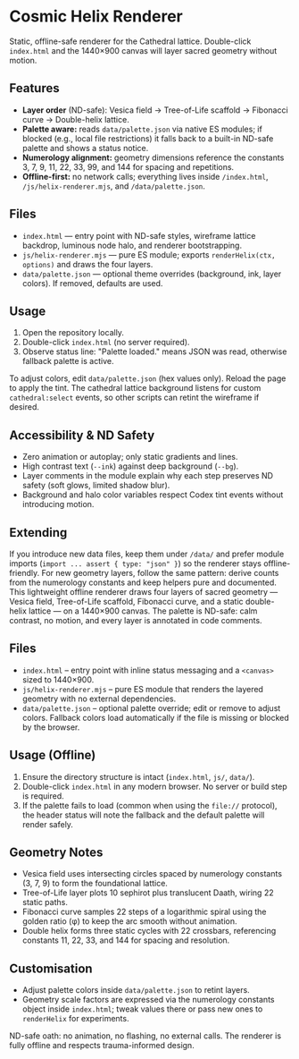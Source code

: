 # Cosmic Helix Renderer

Static, offline-safe renderer for the Cathedral lattice. Double-click `index.html` and the 1440×900 canvas will layer sacred geometry without motion.

## Features

- **Layer order** (ND-safe): Vesica field → Tree-of-Life scaffold → Fibonacci curve → Double-helix lattice.
- **Palette aware:** reads `data/palette.json` via native ES modules; if blocked (e.g., local file restrictions) it falls back to a built-in ND-safe palette and shows a status notice.
- **Numerology alignment:** geometry dimensions reference the constants 3, 7, 9, 11, 22, 33, 99, and 144 for spacing and repetitions.
- **Offline-first:** no network calls; everything lives inside `/index.html`, `/js/helix-renderer.mjs`, and `/data/palette.json`.

## Files

- `index.html` — entry point with ND-safe styles, wireframe lattice backdrop, luminous node halo, and renderer bootstrapping.
- `js/helix-renderer.mjs` — pure ES module; exports `renderHelix(ctx, options)` and draws the four layers.
- `data/palette.json` — optional theme overrides (background, ink, layer colors). If removed, defaults are used.

## Usage

1. Open the repository locally.
2. Double-click `index.html` (no server required).
3. Observe status line: "Palette loaded." means JSON was read, otherwise fallback palette is active.

To adjust colors, edit `data/palette.json` (hex values only). Reload the page to apply the tint. The cathedral lattice background listens for custom `cathedral:select` events, so other scripts can retint the wireframe if desired.

## Accessibility & ND Safety

- Zero animation or autoplay; only static gradients and lines.
- High contrast text (`--ink`) against deep background (`--bg`).
- Layer comments in the module explain why each step preserves ND safety (soft glows, limited shadow blur).
- Background and halo color variables respect Codex tint events without introducing motion.

## Extending

If you introduce new data files, keep them under `/data/` and prefer module imports (`import ... assert { type: "json" }`) so the renderer stays offline-friendly. For new geometry layers, follow the same pattern: derive counts from the numerology constants and keep helpers pure and documented.
This lightweight offline renderer draws four layers of sacred geometry — Vesica field, Tree-of-Life scaffold, Fibonacci curve, and a static double-helix lattice — on a 1440×900 canvas. The palette is ND-safe: calm contrast, no motion, and every layer is annotated in code comments.

## Files

- `index.html` – entry point with inline status messaging and a `<canvas>` sized to 1440×900.
- `js/helix-renderer.mjs` – pure ES module that renders the layered geometry with no external dependencies.
- `data/palette.json` – optional palette override; edit or remove to adjust colors. Fallback colors load automatically if the file is missing or blocked by the browser.

## Usage (Offline)

1. Ensure the directory structure is intact (`index.html`, `js/`, `data/`).
2. Double-click `index.html` in any modern browser. No server or build step is required.
3. If the palette fails to load (common when using the `file://` protocol), the header status will note the fallback and the default palette will render safely.

## Geometry Notes

- Vesica field uses intersecting circles spaced by numerology constants (3, 7, 9) to form the foundational lattice.
- Tree-of-Life layer plots 10 sephirot plus translucent Daath, wiring 22 static paths.
- Fibonacci curve samples 22 steps of a logarithmic spiral using the golden ratio (φ) to keep the arc smooth without animation.
- Double helix forms three static cycles with 22 crossbars, referencing constants 11, 22, 33, and 144 for spacing and resolution.

## Customisation

- Adjust palette colors inside `data/palette.json` to retint layers.
- Geometry scale factors are expressed via the numerology constants object inside `index.html`; tweak values there or pass new ones to `renderHelix` for experiments.

ND-safe oath: no animation, no flashing, no external calls. The renderer is fully offline and respects trauma-informed design.
